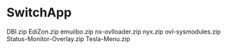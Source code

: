 # SwitchApp
DBI.zip
EdiZon.zip
emuiibo.zip
nx-ovlloader.zip
nyx.zip
ovl-sysmodules.zip
Status-Monitor-Overlay.zip
Tesla-Menu.zip
